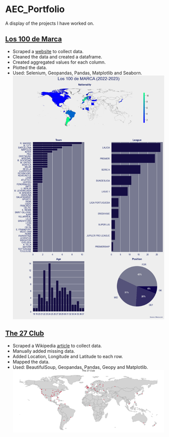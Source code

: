 # AEC_Portfolio
A display of the projects I have worked on.

## [Los 100 de Marca](https://github.com/armando-ec/projects)
* Scraped a [website](https://www.marca.com/futbol/top-100.html) to collect data.
* Cleaned the data and created a dataframe.
* Created aggregated values for each column.
* Plotted the data.
* Used: Selenium, Geopandas, Pandas, Matplotlib and Seaborn.
![](/images/marca100.png)

## [The 27 Club](https://github.com/armando-ec/the_27_club)
* Scraped a Wikipedia [article](https://en.wikipedia.org/wiki/27_Club) to collect data.
* Manually added missing data.
* Added Location, Longitude and Latitude to each row.
* Mapped the data.
* Used: BeautifulSoup, Geopandas, Pandas, Geopy and Matplotlib.
![](/images/27_club_map.png)
